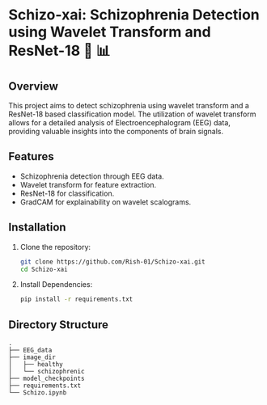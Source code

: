 # Schizo-xai: Schizophrenia Detection using Wavelet Transform and ResNet-18 🧠 📊

## Overview
This project aims to detect schizophrenia using wavelet transform and a ResNet-18 based classification model. The utilization of wavelet transform allows for a detailed analysis of Electroencephalogram (EEG) data, providing valuable insights into the components of brain signals.

## Features
- Schizophrenia detection through EEG data.
- Wavelet transform for feature extraction.
- ResNet-18 for classification.
- GradCAM for explainability on wavelet scalograms.

## Installation
1. Clone the repository:
   ```bash
   git clone https://github.com/Rish-01/Schizo-xai.git
   cd Schizo-xai

2. Install Dependencies:
   ```bash
   pip install -r requirements.txt

## Directory Structure
```
.
├── EEG_data
├── image_dir
│   ├── healthy
│   └── schizophrenic
├── model_checkpoints
├── requirements.txt
└── Schizo.ipynb

